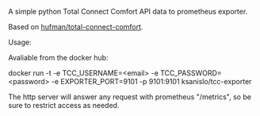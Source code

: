 A simple python Total Connect Comfort API data to prometheus exporter.

Based on [hufman/total-connect-comfort](https://github.com/hufman/total-connect-comfort).


Usage:

Avaliable from the docker hub:

docker run -t -e TCC_USERNAME=\<email\> -e TCC_PASSWORD=\<password\> -e EXPORTER_PORT=9101 -p 9101:9101 ksanislo/tcc-exporter

The http server will answer any request with prometheus "/metrics", so be sure to restrict access as needed.
